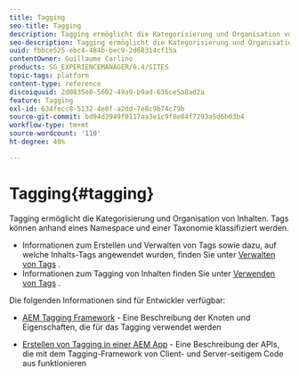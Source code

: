 ```yaml
---
title: Tagging
seo-title: Tagging
description: Tagging ermöglicht die Kategorisierung und Organisation von Inhalten
seo-description: Tagging ermöglicht die Kategorisierung und Organisation von Inhalten
uuid: fbbce525-ebc4-484b-bec9-2d68314cf15a
contentOwner: Guillaume Carlino
products: SG_EXPERIENCEMANAGER/6.4/SITES
topic-tags: platform
content-type: reference
discoiquuid: 2d0835e0-5602-49a9-b9ad-636ce5a8ad2a
feature: Tagging
exl-id: 634fecc8-5132-4e8f-a2dd-7e8c9b74c79b
source-git-commit: bd94d3949f0117aa3e1c9f0e84f7293a5d6b03b4
workflow-type: tm+mt
source-wordcount: '110'
ht-degree: 40%

---
```


# Tagging{#tagging}

Tagging ermöglicht die Kategorisierung und Organisation von Inhalten. Tags können anhand eines Namespace und einer Taxonomie klassifiziert werden.

* Informationen zum Erstellen und Verwalten von Tags sowie dazu, auf welche Inhalts-Tags angewendet wurden, finden Sie unter [Verwalten von Tags](/help/sites-administering/tags.md) .
* Informationen zum Tagging von Inhalten finden Sie unter [Verwenden von Tags](/help/sites-authoring/tags.md) .

Die folgenden Informationen sind für Entwickler verfügbar:

* [AEM Tagging Framework](/help/sites-developing/framework.md)  - Eine Beschreibung der Knoten und Eigenschaften, die für das Tagging verwendet werden

* [Erstellen von Tagging in einer AEM App](/help/sites-developing/building.md)  - Eine Beschreibung der APIs, die mit dem Tagging-Framework von Client- und Server-seitigem Code aus funktionieren
